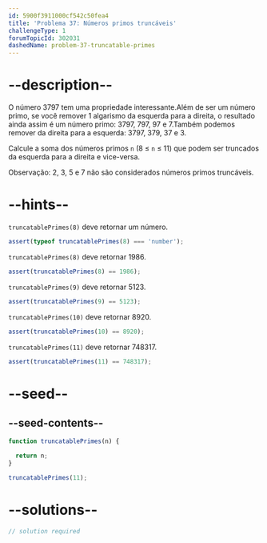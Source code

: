 ```yaml
---
id: 5900f3911000cf542c50fea4
title: 'Problema 37: Números primos truncáveis'
challengeType: 1
forumTopicId: 302031
dashedName: problem-37-truncatable-primes
---
```


# --description--

O número 3797 tem uma propriedade interessante.Além de ser um número primo, se você remover 1 algarismo da esquerda para a direita, o resultado ainda assim é um número primo: 3797, 797, 97 e 7.Também podemos remover da direita para a esquerda: 3797, 379, 37 e 3.

Calcule a soma dos números primos `n` (8 ≤ `n` ≤ 11) que podem ser truncados da esquerda para a direita e vice-versa.

Observação: 2, 3, 5 e 7 não são considerados números primos truncáveis.

# --hints--

`truncatablePrimes(8)` deve retornar um número.

```js
assert(typeof truncatablePrimes(8) === 'number');
```

`truncatablePrimes(8)` deve retornar 1986.

```js
assert(truncatablePrimes(8) == 1986);
```

`truncatablePrimes(9)` deve retornar 5123.

```js
assert(truncatablePrimes(9) == 5123);
```

`truncatablePrimes(10)` deve retornar 8920.

```js
assert(truncatablePrimes(10) == 8920);
```

`truncatablePrimes(11)` deve retornar 748317.

```js
assert(truncatablePrimes(11) == 748317);
```

# --seed--

## --seed-contents--

```js
function truncatablePrimes(n) {

  return n;
}

truncatablePrimes(11);
```

# --solutions--

```js
// solution required
```
